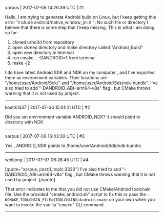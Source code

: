 xarpus | 2017-07-06 14:26:39 UTC | #1

Hello,
I am trying to generate Android build on Linux, but I keep getting this error
"include android/native_window_jni.h ": No such file or directory
I believe that there is some step that I keep missing.
This is what I am doing so far:
1. cloned urho3d from repository
2. open cloned directory and make directory called "Android_Build"
3. open new directory in terminal
4. run cmake .. -DANDROID=1 from terminal
5. make -j2

I do have latest Android SDK and NDK on my computer , and I've exported them as environment variables.
Their locations are "/home/user/Android/Sdk/" and "/home/user/Android/Sdk/ndk-bundle".
I've also tried to add "-DANDROID_ABI=arm64-v8a" flag , but CMake throws warning that it is not used by project.

-------------------------

kostik1337 | 2017-07-06 15:01:41 UTC | #2

Did you set environment variable ANDROID_NDK? It should point to directory with NDK

-------------------------

xarpus | 2017-07-06 16:43:30 UTC | #3

Yes , ANDROID_NDK points to /home/user/Android/Sdk/ndk-bundle.

-------------------------

weitjong | 2017-07-07 06:28:45 UTC | #4

[quote="xarpus, post:1, topic:3326"]
I've also tried to add "-DANDROID_ABI=arm64-v8a" flag , but CMake throws warning that it is not used by project.
[/quote]

That error indicates to me that you did not use CMake/Android toolchain file. Use the provided "cmake_android.sh" script to fix this or pass the ```-DCMAKE_TOOLCHAIN_FILE=$TOOLCHAINS/Android.cmake``` on your own when you want to invoke the vanilla "cmake" CLI command.

-------------------------

